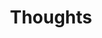 ---
layout: project
title: "Thoughts"
description: "Interest Description"
header-img: "img/home-bg.jpg"
category: thoughts
---